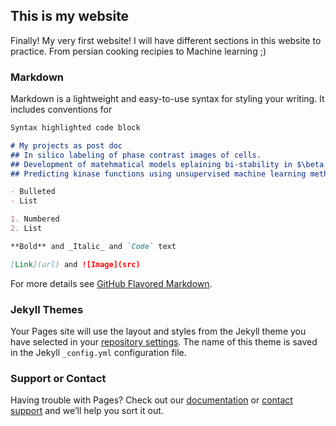 ## This is my website

Finally! My very first website! 
I will have different sections in this website to practice. From persian cooking recipies to Machine learning ;)




### Markdown

Markdown is a lightweight and easy-to-use syntax for styling your writing. It includes conventions for

```markdown
Syntax highlighted code block

# My projects as post doc
## In silico labeling of phase contrast images of cells. 
## Development of matehmatical models eplaining bi-stability in $\beta catenin$ localization
## Predicting kinase functions using unsupervised machine learning methods. 

- Bulleted
- List

1. Numbered
2. List

**Bold** and _Italic_ and `Code` text

[Link](url) and ![Image](src)
```

For more details see [GitHub Flavored Markdown](https://guides.github.com/features/mastering-markdown/).

### Jekyll Themes

Your Pages site will use the layout and styles from the Jekyll theme you have selected in your [repository settings](https://github.com/Elaheh-Alizadeh/Foss2020/settings). The name of this theme is saved in the Jekyll `_config.yml` configuration file.

### Support or Contact

Having trouble with Pages? Check out our [documentation](https://docs.github.com/categories/github-pages-basics/) or [contact support](https://github.com/contact) and we’ll help you sort it out.
